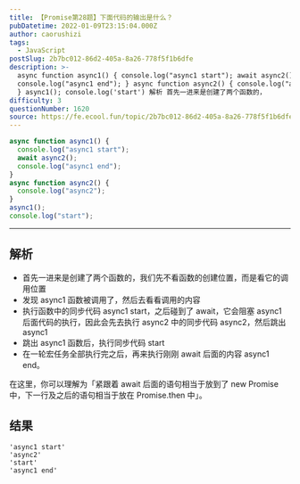 ```yaml
---
title: 【Promise第28题】下面代码的输出是什么？
pubDatetime: 2022-01-09T23:15:04.000Z
author: caorushizi
tags:
  - JavaScript
postSlug: 2b7bc012-86d2-405a-8a26-778f5f1b6dfe
description: >-
  async function async1() { console.log("async1 start"); await async2();
  console.log("async1 end"); } async function async2() { console.log("async2");
  } async1(); console.log('start') 解析 首先一进来是创建了两个函数的，
difficulty: 3
questionNumber: 1620
source: https://fe.ecool.fun/topic/2b7bc012-86d2-405a-8a26-778f5f1b6dfe
---
```


```js
async function async1() {
  console.log("async1 start");
  await async2();
  console.log("async1 end");
}
async function async2() {
  console.log("async2");
}
async1();
console.log("start");
```

---

## 解析

- 首先一进来是创建了两个函数的，我们先不看函数的创建位置，而是看它的调用位置
- 发现 async1 函数被调用了，然后去看看调用的内容
- 执行函数中的同步代码 async1 start，之后碰到了 await，它会阻塞 async1 后面代码的执行，因此会先去执行 async2 中的同步代码 async2，然后跳出 async1
- 跳出 async1 函数后，执行同步代码 start
- 在一轮宏任务全部执行完之后，再来执行刚刚 await 后面的内容 async1 end。

在这里，你可以理解为「紧跟着 await 后面的语句相当于放到了 new Promise 中，下一行及之后的语句相当于放在 Promise.then 中」。

## 结果

```
'async1 start'
'async2'
'start'
'async1 end'
```
